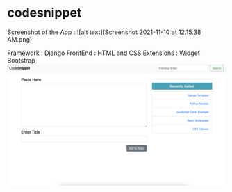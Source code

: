 # codesnippet

Screenshot of the App :
![alt text](Screenshot 2021-11-10 at 12.15.38 AM.png)

Framework : Django
FrontEnd : HTML and CSS
Extensions : Widget Bootstrap
![Alt text](https://github.com/binaryyee/codesnippet/blob/6ab7c8917f6523a95afe6908d26c663dc9528c44/Screenshot%202021-11-10%20at%2012.15.38%20AM.png?raw=true "Title")
